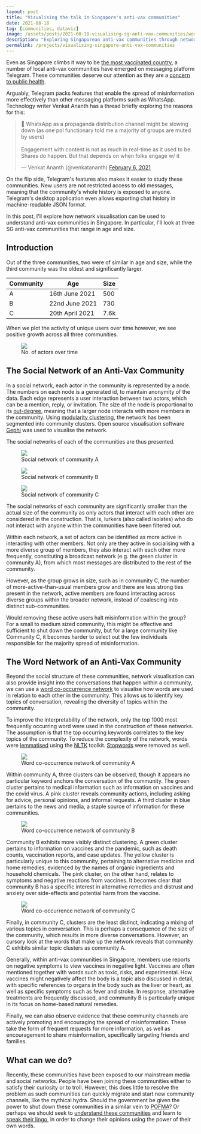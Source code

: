 ```yaml
---
layout: post
title: "Visualising the talk in Singapore's anti-vax communities"
date: 2021-08-18
tag: [communities, dataviz]
image: /assets/posts/2021-08-18-visualising-sg-anti-vax-communities/word_network_B.png
description: "Exploring Singaporean anti-vax communities through network visualisation."
permalink: /projects/visualising-singapore-anti-vax-communities
---
```


Even as Singapore climbs it way to be [the most vaccinated country](https://www.nytimes.com/interactive/2021/world/covid-vaccinations-tracker.html), a number of local anti-vax communities have emerged on messaging platform Telegram. These communities deserve our attention as they are a [concern to public health](https://www.channelnewsasia.com/commentary/covid-19-coronavirus-conspiracy-misinformation-fake-news-400276).

Arguably, Telegram packs features that enable the spread of misinformation more effectively than other messaging platforms such as WhatsApp. Technology writer Venkat Ananth has a thread briefly exploring the reasons for this:

<div class="twitter-tweet-container">
<blockquote class="twitter-tweet"><p lang="en" dir="ltr">🧵 WhatsApp as a propaganda distribution channel might be slowing down (as one pol functionary told me a majority of groups are muted by users) <br><br>Engagement with content is not as much in real-time as it used to be. Shares do happen. But that depends on when folks engage w/ it</p>&mdash; Venkat Ananth (@venkatananth) <a href="https://twitter.com/venkatananth/status/1357923318356037637?ref_src=twsrc%5Etfw">February 6, 2021</a></blockquote> <script async src="https://platform.twitter.com/widgets.js" charset="utf-8"></script>
</div>

On the flip side, Telegram's features also makes it easier to study these communities. New users are not restricted access to old messages, meaning that the community's whole history is exposed to anyone. Telegram's desktop application even allows exporting chat history in machine-readable JSON format.

In this post, I'll explore how network visualisation can be used to understand anti-vax communities in Singapore. In particular, I'll look at three SG anti-vax communities that range in age and size.

## Introduction

Out of the three communities, two were of similar in age and size, while the third community was the oldest and significantly larger.

| Community | Age             | Size  |
------------|-----------------|-------|
| A         | 16th June 2021  | 500   |
| B         | 22nd June 2021  | 730   |
| C         | 20th April 2021 | 7.6k  |

When we plot the activity of unique users over time however, we see positive growth across all three communities.

<figure>
    <img src="../../assets/posts/2021-08-18-visualising-sg-anti-vax-communities/actors_time.png"/>
    <figcaption>No. of actors over time</figcaption>
</figure>

## The Social Network of an Anti-Vax Community

In a social network, each actor in the community is represented by a node. The numbers on each node is a generated id, to maintain anonymity of the data. Each edge represents a user interaction between two actors, which can be a mention, reply, or invitation. The size of the node is proportional to its [out-degree](https://en.wikipedia.org/wiki/Directed_graph#Indegree_and_outdegree), meaning that a larger node interacts with more members in the community. Using [modularity clustering](https://en.wikipedia.org/wiki/Modularity_(networks)), the network has been segmented into community clusters. Open source visualisation software [Gephi](https://gephi.org/) was used to visualise the network.

The social networks of each of the communities are thus presented.

<figure>
    <img src="../../assets/posts/2021-08-18-visualising-sg-anti-vax-communities/social_network_A.png"/>
    <figcaption>Social network of community A</figcaption>
</figure>

<figure>
    <img src="../../assets/posts/2021-08-18-visualising-sg-anti-vax-communities/social_network_B.png"/>
    <figcaption>Social network of community B</figcaption>
</figure>

<figure>
    <img src="../../assets/posts/2021-08-18-visualising-sg-anti-vax-communities/social_network_C.png"/>
    <figcaption>Social network of community C</figcaption>
</figure>

The social networks of each community are significantly smaller than the actual size of the community as only actors that interact with each other are considered in the construction. That is, lurkers (also called isolates) who do not interact with anyone within the communities have been filtered out.

Within each network, a set of actors can be identified as more active in interacting with other members. Not only are they active in socialising with a more diverse group of members, they also interact with each other more frequently, constituting a broadcast network (e.g. the green cluster in community A), from which most messages are distributed to the rest of the community.

However, as the group grows in size, such as in community C, the number of more-active-than-usual members grow and there are less strong ties present in the network, active members are found interacting across diverse groups within the broader network, instead of coalescing into distinct sub-communities.

Would removing these active users halt misinformation within the group? For a small to medium sized community, this might be effective and sufficient to shut down the community, but for a large community like Community C, it becomes harder to select out the few individuals responsible for the majority spread of misinformation.

## The Word Network of an Anti-Vax Community

Beyond the social structure of these communities, network visualisation can also provide insight into the conversations that happen within a community, we can use a [word co-occurrence network](https://en.wikipedia.org/wiki/Co-occurrence_network) to visualise how words are used in relation to each other in the community. This allows us to identify key topics of conversation, revealing the diversity of topics within the community.

To improve the interpretability of the network, only the top 1000 most frequently occurring word were used in the construction of these networks. The assumption is that the top occurring keywords correlates to the key topics of the community. To reduce the complexity of the network, words were [lemmatised](https://nlp.stanford.edu/IR-book/html/htmledition/stemming-and-lemmatization-1.html) using the [NLTK](https://www.nltk.org/) toolkit. [Stopwords](https://nlp.stanford.edu/IR-book/html/htmledition/dropping-common-terms-stop-words-1.html) were removed as well.

<figure>
    <img src="../../assets/posts/2021-08-18-visualising-sg-anti-vax-communities/word_network_A.png"/>
    <figcaption>Word co-occurrence network of community A</figcaption>
</figure>

Within community A, three clusters can be observed, though it appears no particular keyword anchors the conversation of the community. The green cluster pertains to medical information such as information on vaccines and the covid virus. A pink cluster reveals community actions, including asking for advice, personal opinions, and informal requests. A third cluster in blue pertains to the news and media, a staple source of information for these communities.

<figure>
    <img src="../../assets/posts/2021-08-18-visualising-sg-anti-vax-communities/word_network_B.png"/>
    <figcaption>Word co-occurrence network of community B</figcaption>
</figure>

Community B exhibits more visibly distinct clustering. A green cluster pertains to information on vaccines and the pandemic, such as death counts, vaccination reports, and case updates. The yellow cluster is particularly unique to this community, pertaining to alternative medicine and home remedies, evidenced by the names of organic ingredients and household chemicals. The pink cluster, on the other hand, relates to symptoms and negative reactions from vaccines. It becomes clear that community B has a specific interest in alternative remedies and distrust and anxiety over side-effects and potential harm from the vaccine.

<figure>
    <img src="../../assets/posts/2021-08-18-visualising-sg-anti-vax-communities/word_network_C.png"/>
    <figcaption>Word co-occurrence network of community C</figcaption>
</figure>

Finally, in community C, clusters are the least distinct, indicating a mixing of various topics in conversation. This is perhaps a consequence of the size of the community, which results in more diverse conversations. However, an cursory look at the words that make up the network reveals that community C exhibits similar topic clusters as community A.

Generally, within anti-vax communities in Singapore, members use reports on negative symptoms to view vaccines in negative light. Vaccines are often mentioned together with words such as toxic, risks, and experimental. How vaccines might negatively affect the body is a topic also discussed in detail, with specific references to organs in the body such as the liver or heart, as well as specific symptoms such as fever and stroke. In response, alternative treatments are frequently discussed, and community B is particularly unique in its focus on home-based natural remedies.

Finally, we can also observe evidence that these community channels are actively promoting and encouraging the spread of misinformation. These take the form of frequent requests for more information, as well as encouragement to share misinformation, specifically targeting friends and families.

## What can we do?

Recently, these communities have been exposed to our mainstream media and social networks. People have been joining these communities either to satisfy their curiosity or to troll. However, this does little to resolve the problem as such communities can quickly migrate and start new community channels, like the mythical hydra. Should the government be given the power to shut down these communities in a similar vein to [POFMA](https://www.pofmaoffice.gov.sg/regulations/protection-from-online-falsehoods-and-manipulation-act/)? Or perhaps we should seek to [understand these communities](https://datasociety.net/library/searching-for-alternative-facts/) and learn to [speak their lingo](https://www.pnas.org/content/118/21/e2101723118.short), in order to change their opinions using the power of their own words.